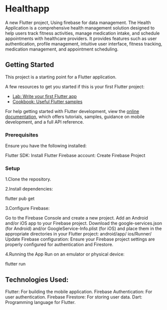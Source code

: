 # Healthapp

A new Flutter project, Using firebase for data management.
The Health Application is a comprehensive health management solution designed to help users track fitness activities, manage medication intake, and schedule appointments with healthcare providers. It provides features such as user authentication, profile management, intuitive user interface, fitness tracking, medication management, and appointment scheduling.

## Getting Started

This project is a starting point for a Flutter application.

A few resources to get you started if this is your first Flutter project:

- [Lab: Write your first Flutter app](https://docs.flutter.dev/get-started/codelab)
- [Cookbook: Useful Flutter samples](https://docs.flutter.dev/cookbook)

For help getting started with Flutter development, view the
[online documentation](https://docs.flutter.dev/), which offers tutorials,
samples, guidance on mobile development, and a full API reference.

### Prerequisites
Ensure you have the following installed:

Flutter SDK: Install Flutter
Firebase account: Create Firebase Project

### Setup
1.Clone the repository.

2.Install dependencies:

flutter pub get

3.Configure Firebase:

Go to the Firebase Console and create a new project.
Add an Android and/or iOS app to your Firebase project.
Download the google-services.json (for Android) and/or GoogleService-Info.plist (for iOS) and place them in the appropriate directories in your Flutter project:
android/app/
ios/Runner/
Update Firebase configuration:
Ensure your Firebase project settings are properly configured for authentication and Firestore.

4.Running the App
Run on an emulator or physical device:

flutter run

## Technologies Used:
Flutter: For building the mobile application.
Firebase Authentication: For user authentication.
Firebase Firestore: For storing user data.
Dart: Programming language for Flutter.


